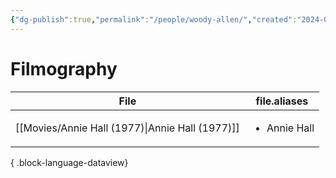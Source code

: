 ```yaml
---
{"dg-publish":true,"permalink":"/people/woody-allen/","created":"2024-06-18","updated":"2024-06-18"}
---
```



# Filmography

| File                                               | file.aliases                 |
| -------------------------------------------------- | ---------------------------- |
| [[Movies/Annie Hall (1977)\|Annie Hall (1977)]] | <ul><li>Annie Hall</li></ul> |

{ .block-language-dataview}
